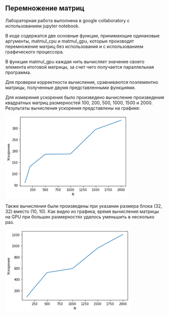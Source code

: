 ## Перемножение матриц

Лабораторная работа выполнена в google collaboratory с использованием jupyter notebook.

В коде содержатся две основные функции, принимающие одинаковые аргументы, matmul_cpu и matmul_gpu, которые производят перемножение матриц без использования и с использованием графического процессора.

В функции matmul_gpu каждая нить вычисляет значение своего элемента итоговой матрицы, за счет чего получается параллельная программа.

Для проверки корректности вычисления, сравниваются поэлементно матрицы, полученные двумя представленными функциями.


Для измерения ускорения было произведено вычисление произведения квадратных матриц размерностей 100, 200, 500, 1000, 1500 и 2000. Результаты вычисления ускорения представлены на графике:

![pic](https://github.com/greeger/greeger/blob/master/pictures/gpu_cpu.png)

Также вычисления были произведены при указании размера блока (32, 32) вместо (10, 10). Как видно из графика, время вычисления матрицы на GPU при больших размерностях удалось уменьшить в несколько раз.

![pic](https://github.com/greeger/greeger/blob/master/pictures/gpu_cpu_new.png)
